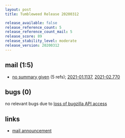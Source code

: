 ```yaml
---
layout: post
title: Tumbleweed Release 20200312

release_available: false
release_reference_count: 5
release_reference_count_mail: 5
release_score: 89
release_stability_level: moderate
release_version: 20200312
---
```


## mail (1:5)

- [no summary given](https://lists.opensuse.org/opensuse-factory/2020-03/msg00162.html) (5 refs); [2021-01.1137](https://github.com/boombatower/tumbleweed-review/issues/10), [2021-02.770](https://github.com/boombatower/tumbleweed-review/issues/10)

## bugs (0)

<!--more-->

no relevant bugs due to [loss of bugzilla API access](https://bugzilla.opensuse.org/show_bug.cgi?id=1157722)



## links

- [mail announcement](https://github.com/boombatower/tumbleweed-review/issues/10)
